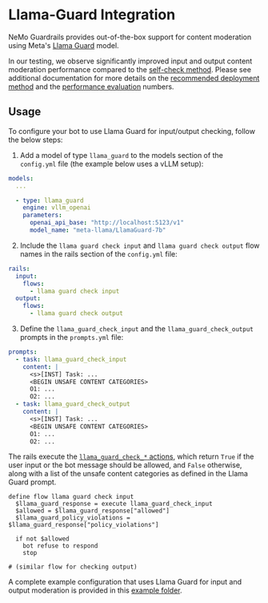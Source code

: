 # Llama-Guard Integration

NeMo Guardrails provides out-of-the-box support for content moderation using Meta's [Llama Guard](https://ai.meta.com/research/publications/llama-guard-llm-based-input-output-safeguard-for-human-ai-conversations/) model.

In our testing, we observe significantly improved input and output content moderation performance compared to the [self-check method](../guardrails-library.md#llm-self-checking). Please see additional documentation for more details on the [recommended deployment method](../advanced/llama-guard-deployment.md) and the [performance evaluation](../../evaluation/README.md#llamaguard-based-moderation-rails-performance) numbers.

## Usage

To configure your bot to use Llama Guard for input/output checking, follow the below steps:

1. Add a model of type `llama_guard` to the models section of the `config.yml` file (the example below uses a vLLM setup):
```yaml
models:
  ...

  - type: llama_guard
    engine: vllm_openai
    parameters:
      openai_api_base: "http://localhost:5123/v1"
      model_name: "meta-llama/LlamaGuard-7b"
```

2. Include the `llama guard check input` and `llama guard check output` flow names in the rails section of the `config.yml` file:

```yaml
rails:
  input:
    flows:
      - llama guard check input
  output:
    flows:
      - llama guard check output
```

3. Define the `llama_guard_check_input` and the `llama_guard_check_output` prompts in the `prompts.yml` file:

```yaml
prompts:
  - task: llama_guard_check_input
    content: |
      <s>[INST] Task: ...
      <BEGIN UNSAFE CONTENT CATEGORIES>
      O1: ...
      O2: ...
  - task: llama_guard_check_output
    content: |
      <s>[INST] Task: ...
      <BEGIN UNSAFE CONTENT CATEGORIES>
      O1: ...
      O2: ...
```

The rails execute the [`llama_guard_check_*` actions](.https://github.com/NVIDIA/NeMo-Guardrails/tree/develop/nemoguardrails/library/llama_guard/actions.py), which return `True` if the user input or the bot message should be allowed, and `False` otherwise, along with a list of the unsafe content categories as defined in the Llama Guard prompt.

```colang
define flow llama guard check input
  $llama_guard_response = execute llama_guard_check_input
  $allowed = $llama_guard_response["allowed"]
  $llama_guard_policy_violations = $llama_guard_response["policy_violations"]

  if not $allowed
    bot refuse to respond
    stop

# (similar flow for checking output)
```

A complete example configuration that uses Llama Guard for input and output moderation is provided in this [example folder](https://github.com/NVIDIA/NeMo-Guardrails/tree/develop/examples/configs/llama_guard/README.md).

